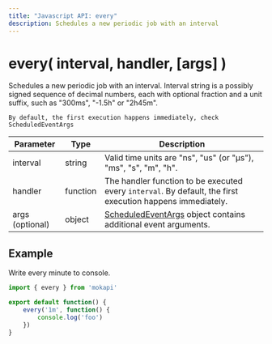```yaml
---
title: "Javascript API: every"
description: Schedules a new periodic job with an interval
---
```

# every( interval, handler, [args] )

Schedules a new periodic job with an interval. Interval string 
is a possibly signed sequence of decimal numbers, each with 
optional fraction and a unit suffix, such as "300ms", "-1.5h" or "2h45m".

``` box=info
By default, the first execution happens immediately, check ScheduledEventArgs
```

| Parameter       | Type     | Description                                                                                                         |
|-----------------|----------|---------------------------------------------------------------------------------------------------------------------|
| interval        | string   | Valid time units are "ns", "us" (or "µs"), "ms", "s", "m", "h".                                                     |
| handler         | function | The handler function to be executed every `interval`. By default, the first execution happens immediately.          |
| args (optional) | object   | [ScheduledEventArgs](/docs/javascript-api/mokapi/scheduledeventargs.md) object contains additional event arguments. | 

## Example

Write every minute to console.

```javascript
import { every } from 'mokapi'

export default function() {
    every('1m', function() {
        console.log('foo')
    })
}
```
